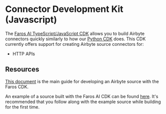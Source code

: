 # Connector Development Kit (Javascript)

The [Faros AI TypeScript/JavaScript CDK](https://github.com/faros-ai/airbyte-connectors/tree/main/faros-airbyte-cdk) allows you to build Airbyte connectors quickly similarly to how our [Python CDK](07-cdk-python/README.md) does. This CDK currently offers support for creating Airbyte source connectors for:

* HTTP APIs

## Resources

[This document](https://github.com/faros-ai/airbyte-connectors/blob/main/sources/README.md) is the main guide for developing an Airbyte source with the Faros CDK.

An example of a source built with the Faros AI CDK can be found [here](https://github.com/faros-ai/airbyte-connectors/tree/main/sources/example-source). It's recommended that you follow along with the example source while building for the first time.

